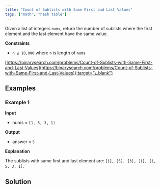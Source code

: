 ```yaml
---
title: "Count of Sublists with Same First and Last Values"
tags: ["math", "hash table"]
---
```


Given a list of integers `nums`, return the number of sublists where the first element and the last element have the same value.

**Constraints**

- `n ≤ 10,000` where `n` is length of `nums`

[https://binarysearch.com/problems/Count-of-Sublists-with-Same-First-and-Last-Values](https://binarysearch.com/problems/Count-of-Sublists-with-Same-First-and-Last-Values){:target="\_blank"}

## Examples

### Example 1

**Input**

- nums = `[1, 5, 3, 1]`

**Output**

- answer = `5`

**Explanation**

The sublists with same first and last element are: `[1], [5], [3], [1], [1, 5, 3, 1]`.

## Solution

<script src="https://gist.github.com/yaeba/16da7be5123724fcf6eccc25581cef5a.js?file=Count-of-Sublists-with-Same-First-and-Last-Values.cpp"></script>

